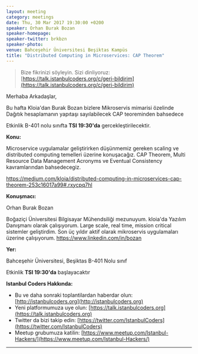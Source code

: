 ```yaml
---
layout: meeting
category: meetings
date: Thu, 30 Mar 2017 19:30:00 +0200
speaker: Orhan Burak Bozan 
speaker-homepage:
speaker-twitter: brkbzn
speaker-photo:
venue: Bahceşehir Üniversitesi Beşiktas Kampüs
title: "Distributed Computing in Microservices: CAP Theorem"
---
```


> Bize fikrinizi söyleyin. Sizi dinliyoruz: [https://talk.istanbulcoders.org/c/geri-bildirim](https://talk.istanbulcoders.org/c/geri-bildirim)

Merhaba Arkadaşlar,

Bu hafta Kloia'dan Burak Bozan bizlere Mikroservis mimarisi özelinde Dağıtık hesaplamanın yapıtaşı sayılabilecek CAP teoreminden bahsedece


Etkinlik B-401 nolu sınıfta __TSI 19:30'da__ gercekleştirilecektir.

**Konu:**

Microservice uygulamalar geliştirirken düşünmemiz gereken scaling ve distributed computing temelleri üzerine konuşacağız. CAP Theorem, Multi Resource Data Management Acronyms ve Eventual Consistency kavramlarından bahsedecegiz.

https://medium.com/kloia/distributed-computing-in-microservices-cap-theorem-253c16017a99#.rxycpq7hl


**Konuşmacı:**

Orhan Burak Bozan

Boğaziçi Üniversitesi Bilgisayar Mühendsiliği mezunuyum. kloia'da Yazılım Danışmanı olarak çalışıyorum. Large scale, real time, mission critical sistemler geliştirdim. Son üç yıldır aktif olarak mikroservis uygulamaları üzerine çalışıyorum. https://www.linkedin.com/in/bozan

**Yer:**

Bahceşehir Üniversitesi, Beşiktas B-401 Nolu sınıf

Etkinlik __TSI 19:30'da__ başlayacaktır

**Istanbul Coders Hakkında:**

- Bu ve daha sonraki toplantilardan haberdar olun: [http://istanbulcoders.org](http://istanbulcoders.org)
- Yeni platformumuza uye olun: [https://talk.istanbulcoders.org](https://talk.istanbulcoders.org)
- Twitter da bizi takip edin: [https://twitter.com/IstanbulCoders](https://twitter.com/IstanbulCoders)
- Meetup grubumuza katilin: [https://www.meetup.com/Istanbul-Hackers/](https://www.meetup.com/Istanbul-Hackers/)

----
